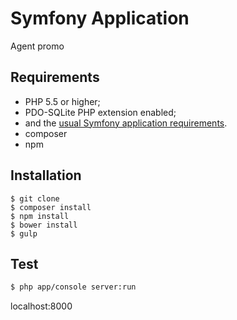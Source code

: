 Symfony Application
========================

Agent promo

Requirements
------------

  * PHP 5.5 or higher;
  * PDO-SQLite PHP extension enabled;
  * and the [usual Symfony application requirements](http://symfony.com/doc/current/reference/requirements.html).
  * composer
  * npm

Installation
------------
```
$ git clone
$ composer install
$ npm install
$ bower install
$ gulp
```


Test
-----

```bash
$ php app/console server:run
```
localhost:8000
